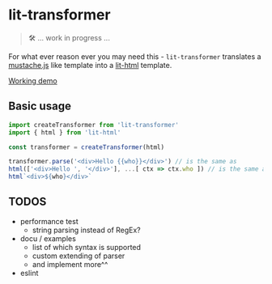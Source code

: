 # lit-transformer

> 🛠  ... work in progress ... 

For what ever reason ever you may need this - `lit-transformer` translates a [mustache.js](https://github.com/janl/mustache.js/) like template into a [lit-html](https://github.com/polymer/lit-html) template.

[Working demo](https://shaman-apprentice.github.io/lit-transformer/demo/demo.html)

## Basic usage
```js
import createTransformer from 'lit-transformer'
import { html } from 'lit-html'

const transformer = createTransformer(html)

transformer.parse('<div>Hello {{who}}</div>') // is the same as
html(['<div>Hello ', '</div>'], ...[ ctx => ctx.who ]) // is the same as
html`<div>${who}</div>`
```

## TODOS
- performance test
    - string parsing instead of RegEx?
- docu / examples
    - list of which syntax is supported
    - custom extending of parser
    - and implement more^^
- eslint